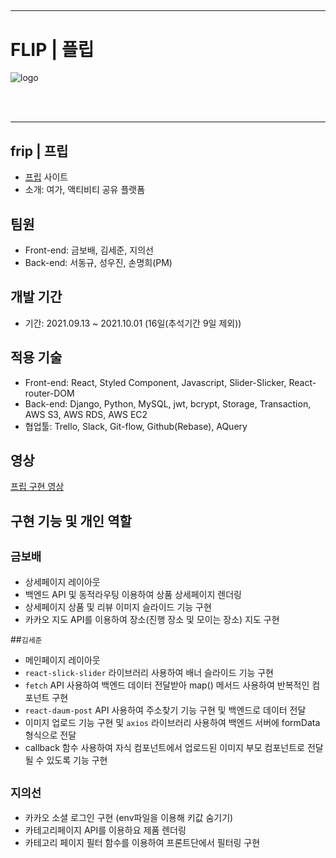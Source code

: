 ##

---

# FLIP | 플립

<img src='https://github.com/wecode-bootcamp-korea/24-2nd-FLIP-backend/blob/main/flip_log.png?raw=true' alt='logo'>

<br><br>

---

## frip | 프립

- [프립](https://www.frip.co.kr/) 사이트
- 소개: 여가, 액티비티 공유 플랫폼



## 팀원

- Front-end: 금보배, 김세준, 지의선
- Back-end: 서동규, 성우진, 손명희(PM)



## 개발 기간

- 기간: 2021.09.13 ~ 2021.10.01 (16일(추석기간 9일 제외))



## 적용 기술

- Front-end: React, Styled Component, Javascript, Slider-Slicker, React-router-DOM
- Back-end: Django, Python, MySQL, jwt, bcrypt, Storage, Transaction, AWS S3, AWS RDS, AWS EC2
- 협업툴: Trello, Slack, Git-flow, Github(Rebase), AQuery



## 영상

[프립 구현 영상](https://youtu.be/INw3JLtYq-o)



## 구현 기능 및 개인 역할


## `금보배`

- 상세페이지 레이아웃
- 백엔드 API 및 동적라우팅 이용하여 상품 상세페이지 렌더링
- 상세페이지 상품 및 리뷰 이미지 슬라이드 기능 구현
- 카카오 지도 API를 이용하여 장소(진행 장소 및 모이는 장소) 지도 구현

##`김세준`
- 메인페이지 레이아웃
- `react-slick-slider` 라이브러리 사용하여 배너 슬라이드 기능 구현
- `fetch` API 사용하여 백엔드 데이터 전달받아 map() 메서드 사용하여 반복적인 컴포넌트 구현
- `react-daum-post` API 사용하여 주소찾기 기능 구현 및 백엔드로 데이터 전달
- 이미지 업로드 기능 구현 및 `axios` 라이브러리 사용하여 백엔드 서버에 formData 형식으로 전달
- callback 함수 사용하여 자식 컴포넌트에서 업로드된 이미지 부모 컴포넌트로 전달될 수 있도록 기능 구현
  
## `지의선`
- 카카오 소셜 로그인 구현 (env파일을 이용해 키값 숨기기)
- 카테고리페이지 API를 이용하요 제품 렌더링
- 카테고리 페이지 필터 함수를 이용하여 프론트단에서 필터링 구현
